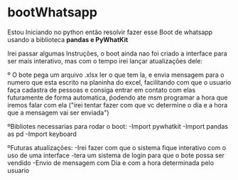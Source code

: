 # bootWhatsapp
Estou Iniciando no python então resolvir fazer esse Boot de whatsapp usando a biblioteca <strong>pandas e PyWhatKit</strong>



Irei passar algumas Instruções, o boot ainda nao foi criado a interface para ser mais interativo, mas com o tempo irei lançar atualizações dele:

º O bote pega um arquivo .xlsx ler o que tem la, e envia mensagem para o numero que esta escrito na planinha do excel, facilitando com que o usuario faça cadastra de pessoas
e consiga entrar em contato com elas futuramente de forma automatica, ṕodendo ate msm programar a hora que iremos falar com ela ("irei tentar fazer com que vc determine o dia
e a hora que a mensagem vai ser enviada")

ºBibliotes necessarias para rodar o boot:
-Import pywhatkit
-Import pandas as pd
-Import keyboard



  ºFuturas atualizações:
-Irei fazer com que o sistema fique interativo com o uso de uma interface
-tera um sistema de login para que o bote possa ser vendido
-Envio de mensagem com Dia e com a hora determinada pelo usuario

